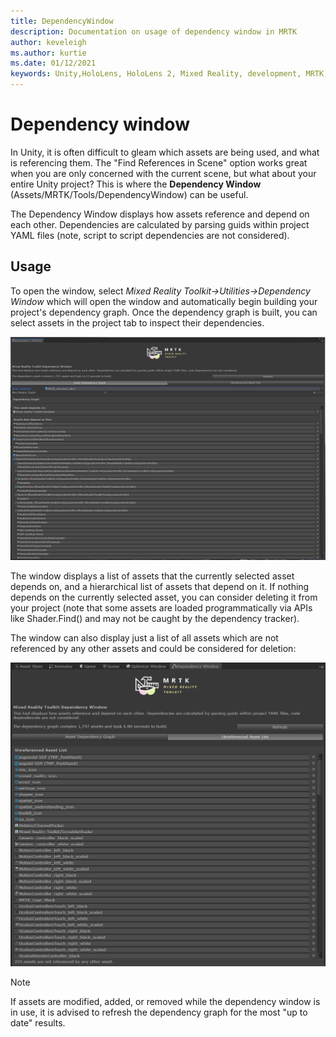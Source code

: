 ```yaml
---
title: DependencyWindow
description: Documentation on usage of dependency window in MRTK
author: keveleigh
ms.author: kurtie
ms.date: 01/12/2021
keywords: Unity,HoloLens, HoloLens 2, Mixed Reality, development, MRTK,
---
```


# Dependency window

In Unity, it is often difficult to gleam which assets are being used, and what is referencing them. The "Find References in Scene" option works great when you are only concerned with the current scene, but what about your entire Unity project? This is where the **Dependency Window** (Assets/MRTK/Tools/DependencyWindow) can be useful.

The Dependency Window displays how assets reference and depend on each other. Dependencies are calculated by parsing guids within project YAML files (note, script to script dependencies are not considered).

## Usage

To open the window, select *Mixed Reality Toolkit->Utilities->Dependency Window* which will open the window and automatically begin building your project's dependency graph. Once the dependency graph is built, you can select assets in the project tab to inspect their dependencies.

![Dependency window](../Images/DependencyWindow/MRTK_Dependency_Window.png)

The window displays a list of assets that the currently selected asset depends on, and a hierarchical list of assets that depend on it. If nothing depends on the currently selected asset, you can consider deleting it from your project (note that some assets are loaded programmatically via APIs like Shader.Find() and may not be caught by the dependency tracker).

The window can also display just a list of all assets which are not referenced by any other assets and could be considered for deletion:

![Dependency window showing unreferenced assets](../Images/DependencyWindow/MRTK_Dependency_Window_Unreferenced.png)

> [!NOTE]
> If assets are modified, added, or removed while the dependency window is in use, it is advised to refresh the dependency graph for the most "up to date" results.
